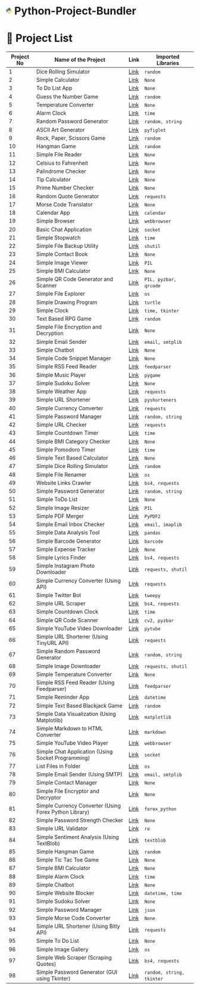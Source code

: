 # <img src="/python-logo-only.png" width="3%"> Python-Project-Bundler

# 📁 Project List

| Project No | Name of the Project | Link | Imported Libraries |
|------------|---------------------|------|---------------------|
| 1 | Dice Rolling Simulator | [Link](https://github.com/KuSantosh100/Python-Project-Bundler/blob/main/Projects/1.Dice-Rolling-Simulator.py) | `random` |
| 2 | Simple Calculator | [Link](https://github.com/KuSantosh100/Python-Project-Bundler/blob/main/Projects/2.Simple-Calculator.py) | `None` |
| 3 | To Do List App | [Link](https://github.com/KuSantosh100/Python-Project-Bundler/blob/main/Projects/3.To-Do-List-App.py) | `None` |
| 4 | Guess the Number Game | [Link](https://github.com/KuSantosh100/Python-Project-Bundler/blob/main/Projects/4.Guess-the-Number-Game.py) | `random` |
| 5 | Temperature Converter | [Link](https://github.com/KuSantosh100/Python-Project-Bundler/blob/main/Projects/5.Temperature-Converter.py) | `None` |
| 6 | Alarm Clock | [Link](https://github.com/KuSantosh100/Python-Project-Bundler/blob/main/Projects/6.Alarm-Clock.py) | `time` |
| 7 | Random Password Generator | [Link](https://github.com/KuSantosh100/Python-Project-Bundler/blob/main/Projects/7.Random-Password-Generator.py) | `random, string` |
| 8 | ASCII Art Generator | [Link](https://github.com/KuSantosh100/Python-Project-Bundler/blob/main/Projects/8.ASCII-Art-Generator.py) | `pyfiglet` |
| 9 | Rock, Paper, Scissors Game | [Link](https://github.com/KuSantosh100/Python-Project-Bundler/blob/main/Projects/9.Rock,-Paper,-Scissors-Game.py) | `random` |
| 10 | Hangman Game | [Link](https://github.com/KuSantosh100/Python-Project-Bundler/blob/main/Projects/10.Hangman-Game.py) | `random` |
| 11 | Simple File Reader | [Link](https://github.com/KuSantosh100/Python-Project-Bundler/blob/main/Projects/11.Simple-File-Reader.py) | `None` |
| 12 | Celsius to Fahrenheit | [Link](https://github.com/KuSantosh100/Python-Project-Bundler/blob/main/Projects/12.Celsius-to-Fahrenheit.py) | `None` |
| 13 | Palindrome Checker | [Link](https://github.com/KuSantosh100/Python-Project-Bundler/blob/main/Projects/13.Palindrome-Checker.py) | `None` |
| 14 | Tip Calculator | [Link](https://github.com/KuSantosh100/Python-Project-Bundler/blob/main/Projects/14.Tip-Calculator.py) | `None` |
| 15 | Prime Number Checker | [Link](https://github.com/KuSantosh100/Python-Project-Bundler/blob/main/Projects/15.Prime-Number-Checker.py) | `None` |
| 16 | Random Quote Generator | [Link](https://github.com/KuSantosh100/Python-Project-Bundler/blob/main/Projects/16.Random-Quote-Generator.py) | `requests` |
| 17 | Morse Code Translator | [Link](https://github.com/KuSantosh100/Python-Project-Bundler/blob/main/Projects/17.Morse-Code-Translator.py) | `None` |
| 18 | Calendar App | [Link](https://github.com/KuSantosh100/Python-Project-Bundler/blob/main/Projects/18.Calendar-App.py) | `calendar` |
| 19 | Simple Browser | [Link](https://github.com/KuSantosh100/Python-Project-Bundler/blob/main/Projects/19.Simple-Browser.py) | `webbrowser` |
| 20 | Basic Chat Application | [Link](https://github.com/KuSantosh100/Python-Project-Bundler/blob/main/Projects/20.Basic-Chat-Application.py) | `socket` |
| 21 | Simple Stopwatch | [Link](https://github.com/KuSantosh100/Python-Project-Bundler/blob/main/Projects/21.Simple-Stopwatch.py) | `time` |
| 22 | Simple File Backup Utility | [Link](https://github.com/KuSantosh100/Python-Project-Bundler/blob/main/Projects/22.Simple-File-Backup-Utility.py) | `shutil` |
| 23 | Simple Contact Book | [Link](https://github.com/KuSantosh100/Python-Project-Bundler/blob/main/Projects/23.Simple-Contact-Book.py) | `None` |
| 24 | Simple Image Viewer | [Link](https://github.com/KuSantosh100/Python-Project-Bundler/blob/main/Projects/24.Simple-Image-Viewer.py) | `PIL` |
| 25 | Simple BMI Calculator | [Link](https://github.com/KuSantosh100/Python-Project-Bundler/blob/main/Projects/25.Simple-BMI-Calculator.py) | `None` |
| 26 | Simple QR Code Generator and Scanner | [Link](https://github.com/KuSantosh100/Python-Project-Bundler/blob/main/Projects/26.Simple-QR-Code-Generator-and-Scanner.py) | `PIL, pyzbar, qrcode` |
| 27 | Simple File Explorer | [Link](https://github.com/KuSantosh100/Python-Project-Bundler/blob/main/Projects/27.Simple-File-Explorer.py) | `os` |
| 28 | Simple Drawing Program | [Link](https://github.com/KuSantosh100/Python-Project-Bundler/blob/main/Projects/28.Simple-Drawing-Program.py) | `turtle` |
| 29 | Simple Clock | [Link](https://github.com/KuSantosh100/Python-Project-Bundler/blob/main/Projects/29.Simple-Clock.py) | `time, tkinter` |
| 30 | Text Based RPG Game | [Link](https://github.com/KuSantosh100/Python-Project-Bundler/blob/main/Projects/30.Text-Based-RPG-Game.py) | `random` |
| 31 | Simple File Encryption and Decryption | [Link](https://github.com/KuSantosh100/Python-Project-Bundler/blob/main/Projects/31.Simple-File-Encryption-and-Decryption.py) | `None` |
| 32 | Simple Email Sender | [Link](https://github.com/KuSantosh100/Python-Project-Bundler/blob/main/Projects/32.Simple-Email-Sender.py) | `email, smtplib` |
| 33 | Simple Chatbot | [Link](https://github.com/KuSantosh100/Python-Project-Bundler/blob/main/Projects/33.Simple-Chatbot.py) | `None` |
| 34 | Simple Code Snippet Manager | [Link](https://github.com/KuSantosh100/Python-Project-Bundler/blob/main/Projects/34.Simple-Code-Snippet-Manager.py) | `None` |
| 35 | Simple RSS Feed Reader | [Link](https://github.com/KuSantosh100/Python-Project-Bundler/blob/main/Projects/35.Simple-RSS-Feed-Reader.py) | `feedparser` |
| 36 | Simple Music Player | [Link](https://github.com/KuSantosh100/Python-Project-Bundler/blob/main/Projects/36.Simple-Music-Player.py) | `pygame` |
| 37 | Simple Sudoku Solver | [Link](https://github.com/KuSantosh100/Python-Project-Bundler/blob/main/Projects/37.Simple-Sudoku-Solver.py) | `None` |
| 38 | Simple Weather App | [Link](https://github.com/KuSantosh100/Python-Project-Bundler/blob/main/Projects/38.Simple-Weather-App.py) | `requests` |
| 39 | Simple URL Shortener | [Link](https://github.com/KuSantosh100/Python-Project-Bundler/blob/main/Projects/39.Simple-URL-Shortener.py) | `pyshorteners` |
| 40 | Simple Currency Converter | [Link](https://github.com/KuSantosh100/Python-Project-Bundler/blob/main/Projects/40.Simple-Currency-Converter.py) | `requests` |
| 41 | Simple Password Manager | [Link](https://github.com/KuSantosh100/Python-Project-Bundler/blob/main/Projects/41.Simple-Password-Manager.py) | `random, string` |
| 42 | Simple URL Checker | [Link](https://github.com/KuSantosh100/Python-Project-Bundler/blob/main/Projects/42.Simple-URL-Checker.py) | `requests` |
| 43 | Simple Countdown Timer | [Link](https://github.com/KuSantosh100/Python-Project-Bundler/blob/main/Projects/43.Simple-Countdown-Timer.py) | `time` |
| 44 | Simple BMI Category Checker | [Link](https://github.com/KuSantosh100/Python-Project-Bundler/blob/main/Projects/44.Simple-BMI-Category-Checker.py) | `None` |
| 45 | Simple Pomodoro Timer | [Link](https://github.com/KuSantosh100/Python-Project-Bundler/blob/main/Projects/45.Simple-Pomodoro-Timer.py) | `time` |
| 46 | Simple Text Based Calculator | [Link](https://github.com/KuSantosh100/Python-Project-Bundler/blob/main/Projects/46.Simple-Text-Based-Calculator.py) | `None` |
| 47 | Simple Dice Rolling Simulator | [Link](https://github.com/KuSantosh100/Python-Project-Bundler/blob/main/Projects/47.Simple-Dice-Rolling-Simulator.py) | `random` |
| 48 | Simple File Renamer | [Link](https://github.com/KuSantosh100/Python-Project-Bundler/blob/main/Projects/48.Simple-File-Renamer.py) | `os` |
| 49 | Website Links Crawler | [Link](https://github.com/KuSantosh100/Python-Project-Bundler/blob/main/Projects/49.Website-Links-Crawler.py) | `bs4, requests` |
| 50 | Simple Password Generator | [Link](https://github.com/KuSantosh100/Python-Project-Bundler/blob/main/Projects/50.Simple-Password-Generator.py) | `random, string` |
| 51 | Simple ToDo List | [Link](https://github.com/KuSantosh100/Python-Project-Bundler/blob/main/Projects/51.Simple-ToDo-List.py) | `None` |
| 52 | Simple Image Resizer | [Link](https://github.com/KuSantosh100/Python-Project-Bundler/blob/main/Projects/52.Simple-Image-Resizer.py) | `PIL` |
| 53 | Simple PDF Merger | [Link](https://github.com/KuSantosh100/Python-Project-Bundler/blob/main/Projects/53.Simple-PDF-Merger.py) | `PyPDF2` |
| 54 | Simple Email Inbox Checker | [Link](https://github.com/KuSantosh100/Python-Project-Bundler/blob/main/Projects/54.Simple-Email-Inbox-Checker.py) | `email, imaplib` |
| 55 | Simple Data Analysis Tool | [Link](https://github.com/KuSantosh100/Python-Project-Bundler/blob/main/Projects/55.Simple-Data-Analysis-Tool.py) | `pandas` |
| 56 | Simple Barcode Generator | [Link](https://github.com/KuSantosh100/Python-Project-Bundler/blob/main/Projects/56.Simple-Barcode-Generator.py) | `barcode` |
| 57 | Simple Expense Tracker | [Link](https://github.com/KuSantosh100/Python-Project-Bundler/blob/main/Projects/57.Simple-Expense-Tracker.py) | `None` |
| 58 | Simple Lyrics Finder | [Link](https://github.com/KuSantosh100/Python-Project-Bundler/blob/main/Projects/58.Simple-Lyrics-Finder.py) | `bs4, requests` |
| 59 | Simple Instagram Photo Downloader | [Link](https://github.com/KuSantosh100/Python-Project-Bundler/blob/main/Projects/59.Simple-Instagram-Photo-Downloader.py) | `requests, shutil` |
| 60 | Simple Currency Converter (Using API) | [Link](https://github.com/KuSantosh100/Python-Project-Bundler/blob/main/Projects/60.Simple-Currency-Converter-(Using-API).py) | `requests` |
| 61 | Simple Twitter Bot | [Link](https://github.com/KuSantosh100/Python-Project-Bundler/blob/main/Projects/61.Simple-Twitter-Bot.py) | `tweepy` |
| 62 | Simple URL Scraper | [Link](https://github.com/KuSantosh100/Python-Project-Bundler/blob/main/Projects/62.Simple-URL-Scraper.py) | `bs4, requests` |
| 63 | Simple Countdown Clock | [Link](https://github.com/KuSantosh100/Python-Project-Bundler/blob/main/Projects/63.Simple-Countdown-Clock.py) | `time` |
| 64 | Simple QR Code Scanner | [Link](https://github.com/KuSantosh100/Python-Project-Bundler/blob/main/Projects/64.Simple-QR-Code-Scanner.py) | `cv2, pyzbar` |
| 65 | Simple YouTube Video Downloader | [Link](https://github.com/KuSantosh100/Python-Project-Bundler/blob/main/Projects/65.Simple-YouTube-Video-Downloader.py) | `pytube` |
| 66 | Simple URL Shortener (Using TinyURL API) | [Link](https://github.com/KuSantosh100/Python-Project-Bundler/blob/main/Projects/66.Simple-URL-Shortener-(Using-TinyURL-API).py) | `requests` |
| 67 | Simple Random Password Generator | [Link](https://github.com/KuSantosh100/Python-Project-Bundler/blob/main/Projects/67.Simple-Random-Password-Generator.py) | `random, string` |
| 68 | Simple Image Downloader | [Link](https://github.com/KuSantosh100/Python-Project-Bundler/blob/main/Projects/68.Simple-Image-Downloader.py) | `requests, shutil` |
| 69 | Simple Temperature Converter | [Link](https://github.com/KuSantosh100/Python-Project-Bundler/blob/main/Projects/69.Simple-Temperature-Converter.py) | `None` |
| 70 | Simple RSS Feed Reader (Using Feedparser) | [Link](https://github.com/KuSantosh100/Python-Project-Bundler/blob/main/Projects/70.Simple-RSS-Feed-Reader-(Using-Feedparser).py) | `feedparser` |
| 71 | Simple Reminder App | [Link](https://github.com/KuSantosh100/Python-Project-Bundler/blob/main/Projects/71.Simple-Reminder-App.py) | `datetime` |
| 72 | Simple Text Based Blackjack Game | [Link](https://github.com/KuSantosh100/Python-Project-Bundler/blob/main/Projects/72.Simple-Text-Based-Blackjack-Game.py) | `random` |
| 73 | Simple Data Visualization (Using Matplotlib) | [Link](https://github.com/KuSantosh100/Python-Project-Bundler/blob/main/Projects/73.Simple-Data-Visualization-(Using-Matplotlib).py) | `matplotlib` |
| 74 | Simple Markdown to HTML Converter | [Link](https://github.com/KuSantosh100/Python-Project-Bundler/blob/main/Projects/74.Simple-Markdown-to-HTML-Converter.py) | `markdown` |
| 75 | Simple YouTube Video Player | [Link](https://github.com/KuSantosh100/Python-Project-Bundler/blob/main/Projects/75.Simple-YouTube-Video-Player.py) | `webbrowser` |
| 76 | Simple Chat Application (Using Socket Programming) | [Link](https://github.com/KuSantosh100/Python-Project-Bundler/blob/main/Projects/76.Simple-Chat-Application-(Using-Socket-Programming).py) | `socket` |
| 77 | List Files in Folder | [Link](https://github.com/KuSantosh100/Python-Project-Bundler/blob/main/Projects/77.List-Files-in-Folder.py) | `os` |
| 78 | Simple Email Sender (Using SMTP) | [Link](https://github.com/KuSantosh100/Python-Project-Bundler/blob/main/Projects/78.Simple-Email-Sender-(Using-SMTP).py) | `email, smtplib` |
| 79 | Simple Contact Manager | [Link](https://github.com/KuSantosh100/Python-Project-Bundler/blob/main/Projects/79.Simple-Contact-Manager.py) | `None` |
| 80 | Simple File Encryptor and Decryptor | [Link](https://github.com/KuSantosh100/Python-Project-Bundler/blob/main/Projects/80.Simple-File-Encryptor-and-Decryptor.py) | `None` |
| 81 | Simple Currency Converter (Using Forex Python Library) | [Link](https://github.com/KuSantosh100/Python-Project-Bundler/blob/main/Projects/81.Simple-Currency-Converter-(Using-Forex-Python-Library).py) | `forex_python` |
| 82 | Simple Password Strength Checker | [Link](https://github.com/KuSantosh100/Python-Project-Bundler/blob/main/Projects/82.Simple-Password-Strength-Checker.py) | `None` |
| 83 | Simple URL Validator | [Link](https://github.com/KuSantosh100/Python-Project-Bundler/blob/main/Projects/83.Simple-URL-Validator.py) | `re` |
| 84 | Simple Sentiment Analysis (Using TextBlob) | [Link](https://github.com/KuSantosh100/Python-Project-Bundler/blob/main/Projects/84.Simple-Sentiment-Analysis-(Using-TextBlob).py) | `textblob` |
| 85 | Simple Hangman Game | [Link](https://github.com/KuSantosh100/Python-Project-Bundler/blob/main/Projects/85.Simple-Hangman-Game.py) | `random` |
| 86 | Simple Tic Tac Toe Game | [Link](https://github.com/KuSantosh100/Python-Project-Bundler/blob/main/Projects/86.Simple-Tic-Tac-Toe-Game.py) | `None` |
| 87 | Simple BMI Calculator | [Link](https://github.com/KuSantosh100/Python-Project-Bundler/blob/main/Projects/87.Simple-BMI-Calculator.py) | `None` |
| 88 | Simple Alarm Clock | [Link](https://github.com/KuSantosh100/Python-Project-Bundler/blob/main/Projects/88.Simple-Alarm-Clock.py) | `time` |
| 89 | Simple Chatbot | [Link](https://github.com/KuSantosh100/Python-Project-Bundler/blob/main/Projects/89.Simple-Chatbot.py) | `None` |
| 90 | Simple Website Blocker | [Link](https://github.com/KuSantosh100/Python-Project-Bundler/blob/main/Projects/90.Simple-Website-Blocker.py) | `datetime, time` |
| 91 | Simple Sudoku Solver | [Link](https://github.com/KuSantosh100/Python-Project-Bundler/blob/main/Projects/91.Simple-Sudoku-Solver.py) | `None` |
| 92 | Simple Password Manager | [Link](https://github.com/KuSantosh100/Python-Project-Bundler/blob/main/Projects/92.Simple-Password-Manager.py) | `json` |
| 93 | Simple Morse Code Converter | [Link](https://github.com/KuSantosh100/Python-Project-Bundler/blob/main/Projects/93.Simple-Morse-Code-Converter.py) | `None` |
| 94 | Simple URL Shortener (Using Bitly API) | [Link](https://github.com/KuSantosh100/Python-Project-Bundler/blob/main/Projects/94.Simple-URL-Shortener-(Using-Bitly-API).py) | `requests` |
| 95 | Simple To Do List | [Link](https://github.com/KuSantosh100/Python-Project-Bundler/blob/main/Projects/95.Simple-To-Do-List.py) | `None` |
| 96 | Simple Image Gallery | [Link](https://github.com/KuSantosh100/Python-Project-Bundler/blob/main/Projects/96.Simple-Image-Gallery.py) | `os` |
| 97 | Simple Web Scraper (Scraping Quotes) | [Link](https://github.com/KuSantosh100/Python-Project-Bundler/blob/main/Projects/97.Simple-Web-Scraper-(Scraping-Quotes).py) | `bs4, requests` |
| 98 | Simple Password Generator (GUI using Tkinter) | [Link](https://github.com/KuSantosh100/Python-Project-Bundler/blob/main/Projects/98.Simple-Password-Generator-(GUI-using-Tkinter).py) | `random, string, tkinter` |
